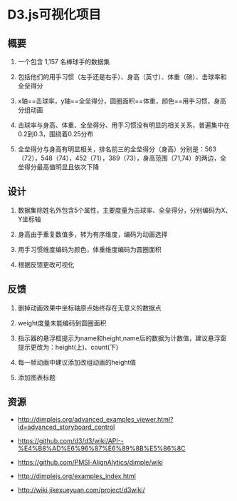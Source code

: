 ﻿#  D3.js可视化项目



## 概要

1. 一个包含 1,157 名棒球手的数据集

2. 包括他们的用手习惯（左手还是右手）、身高（英寸）、体重（磅）、击球率和全垒得分

3. x轴==击球率，y轴==全垒得分，圆圈面积==体重，颜色==用手习惯，身高分组动画

4. 击球率与身高、体重、全垒得分、用手习惯没有明显的相关关系，普遍集中在0.2到0.3，围绕着0.25分布
5. 全垒得分与身高有明显相关，排名前三的全垒得分（身高）分别是：563（72），548（74），452（71），389（73），身高范围（71,74）的两边，全垒得分最高值明显且依次下降



## 设计

1. 数据集除姓名外包含5个属性，主要度量为击球率、全垒得分，分别编码为X、Y坐标轴

2. 身高由于重复数值多，转为有序维度，编码为动画选择

3. 用手习惯维度编码为颜色，体重维度编码为圆圈面积

4. 根据反馈更改可视化



## 反馈

1. 删掉动画效果中坐标轴原点始终存在无意义的数据点

2. weight度量未能编码到圆圈面积

3. 指示器的悬浮框提示为name和height,name后的数据为计数值，建议悬浮窗提示更改为：height(上)、count(下)

4. 每一帧动画中建议添加改组动画的height值

5. 添加图表标题



## 资源

- http://dimplejs.org/advanced_examples_viewer.html?id=advanced_storyboard_control

- https://github.com/d3/d3/wiki/API--%E4%B8%AD%E6%96%87%E6%89%8B%E5%86%8C

- https://github.com/PMSI-AlignAlytics/dimple/wiki

- http://dimplejs.org/examples_index.html
- http://wiki.jikexueyuan.com/project/d3wiki/